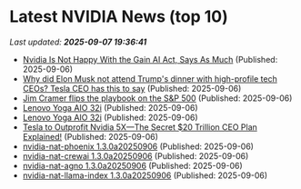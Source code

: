 # Latest NVIDIA News (top 10)
_Last updated: **2025-09-07 19:36:41**_

- [Nvidia Is Not Happy With the Gain AI Act, Says As Much](https://gizmodo.com/nvidia-hates-the-gain-ai-act-2000654972) (Published: 2025-09-06)
- [Why did Elon Musk not attend Trump's dinner with high-profile tech CEOs? Tesla CEO has this to say](https://economictimes.indiatimes.com/news/international/us/why-did-elon-musk-not-attend-trumps-dinner-with-high-profile-tech-ceos-tesla-ceo-has-this-to-say/articleshow/123738886.cms) (Published: 2025-09-06)
- [Jim Cramer flips the playbook on the S&P 500](https://www.thestreet.com/investing/jim-cramer-flips-the-playbook-on-the-s-p-500-) (Published: 2025-09-06)
- [Lenovo Yoga AIO 32i](https://me.pcmag.com/en/old-desktop-pcs/32098/lenovo-yoga-aio-32i) (Published: 2025-09-06)
- [Lenovo Yoga AIO 32i](https://uk.pcmag.com/desktop-pcs/159941/lenovo-yoga-aio-32i) (Published: 2025-09-06)
- [Tesla to Outprofit Nvidia 5X—The Secret $20 Trillion CEO Plan Explained!](https://www.nextbigfuture.com/2025/09/tesla-to-outprofit-nvidia-5x-the-secret-20-trillion-ceo-plan-explained.html) (Published: 2025-09-06)
- [nvidia-nat-phoenix 1.3.0a20250906](https://pypi.org/project/nvidia-nat-phoenix/1.3.0a20250906/) (Published: 2025-09-06)
- [nvidia-nat-crewai 1.3.0a20250906](https://pypi.org/project/nvidia-nat-crewai/1.3.0a20250906/) (Published: 2025-09-06)
- [nvidia-nat-agno 1.3.0a20250906](https://pypi.org/project/nvidia-nat-agno/1.3.0a20250906/) (Published: 2025-09-06)
- [nvidia-nat-llama-index 1.3.0a20250906](https://pypi.org/project/nvidia-nat-llama-index/1.3.0a20250906/) (Published: 2025-09-06)
